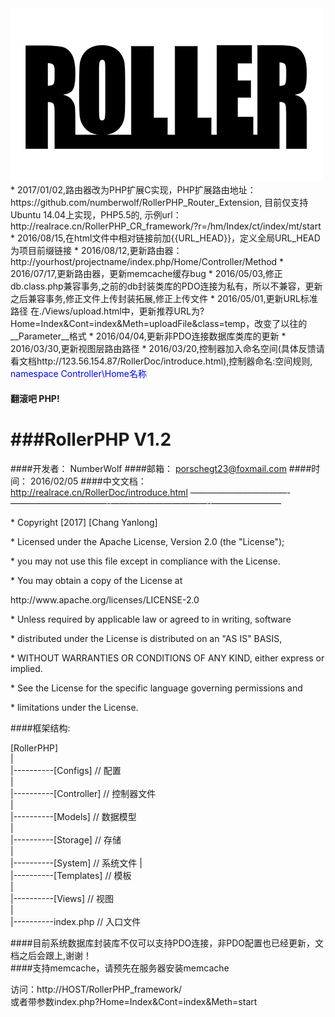 <img src="Storage/RollerPHP_small.png" />     
* 2017/01/02,路由器改为PHP扩展C实现，PHP扩展路由地址：https://github.com/numberwolf/RollerPHP_Router_Extension, 目前仅支持Ubuntu 14.04上实现，PHP5.5的, 示例url：http://realrace.cn/RollerPHP_CR_framework/?r=/hm/Index/ct/index/mt/start
* 2016/08/15,在html文件中相对链接前加{{URL_HEAD}}，定义全局URL_HEAD为项目前缀链接
* 2016/08/12,更新路由器：http://yourhost/projectname/index.php/Home/Controller/Method
* 2016/07/17,更新路由器，更新memcache缓存bug
* 2016/05/03,修正db.class.php兼容事务,之前的db封装类库的PDO连接为私有，所以不兼容，更新之后兼容事务,修正文件上传封装拓展,修正上传文件
* 2016/05/01,更新URL标准路径 在./Views/upload.html中，更新推荐URL为?Home=Index&Cont=index&Meth=uploadFile&class=temp，改变了以往的__Parameter__格式
* 2016/04/04,更新非PDO连接数据库类库的更新
* 2016/03/30,更新视图层路由路径                 
* 2016/03/20,控制器加入命名空间(具体反馈请看文档http://123.56.154.87/RollerDoc/introduce.html),控制器命名:空间规则, <font color="blue">namespace Controller\Home名称</font> 
	  
#### 翻滚吧 PHP!      
###RollerPHP V1.2
======================================================================   
####开发者：	NumberWolf
####邮箱：		porschegt23@foxmail.com
####时间：		2016/02/05
####中文文档：	http://realrace.cn/RollerDoc/introduce.html
———————————-———————————-———————————-————————
      
 <p>* Copyright [2017] [Chang Yanlong]</p>

 <p>* Licensed under the Apache License, Version 2.0 (the "License");</p>
 <p>* you may not use this file except in compliance with the License.</p>
 <p>* You may obtain a copy of the License at</p>

 <p>   http://www.apache.org/licenses/LICENSE-2.0</p>

 <p>* Unless required by applicable law or agreed to in writing, software</p>
 <p>* distributed under the License is distributed on an "AS IS" BASIS,</p>
 <p>* WITHOUT WARRANTIES OR CONDITIONS OF ANY KIND, either express or implied.</p>
 <p>* See the License for the specific language governing permissions and</p>
 <p>* limitations under the License.</p>


####框架结构:  

[RollerPHP]   
|     
|----------[Configs]                         // 配置        
|     
|----------[Controller]                      // 控制器文件     
|     
|----------[Models]				  	 		 // 数据模型   
|          
|----------[Storage]						 // 存储       
|     
|----------[System]              			 // 系统文件
|     
|----------[Templates] 						 // 模板    
|    
|----------[Views]							 // 视图     
|     
|----------index.php 						 // 入口文件     


####目前系统数据库封装库不仅可以支持PDO连接，非PDO配置也已经更新，文档之后会跟上,谢谢！    
####支持memcache，请预先在服务器安装memcache     

访问：http://HOST/RollerPHP_framework/        
或者带参数index.php?Home=Index&Cont=index&Meth=start
